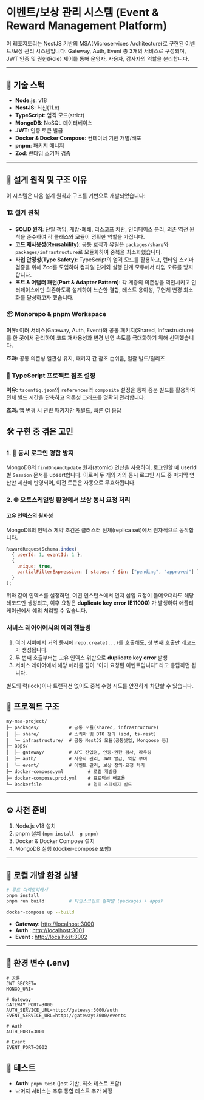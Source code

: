 # 이벤트/보상 관리 시스템 (Event & Reward Management Platform)

이 레포지토리는 NestJS 기반의 MSA(Microservices Architecture)로 구현된 이벤트/보상 관리 시스템입니다. Gateway, Auth, Event 총 3개의 서비스로 구성되며, JWT 인증 및 권한(Role) 제어를 통해 운영자, 사용자, 감사자의 역할을 분리합니다.

---

## 🧩 기술 스택

- **Node.js**: v18
- **NestJS**: 최신(11.x)
- **TypeScript**: 엄격 모드(strict)
- **MongoDB**: NoSQL 데이터베이스
- **JWT**: 인증 토큰 발급
- **Docker & Docker Compose**: 컨테이너 기반 개발/배포
- **pnpm**: 패키지 매니저
- **Zod**: 런타임 스키마 검증

---

## 🎯 설계 원칙 및 구조 이유

이 시스템은 다음 설계 원칙과 구조를 기반으로 개발되었습니다:

### 🏗️ 설계 원칙

- **SOLID 원칙**: 단일 책임, 개방-폐쇄, 리스코프 치환, 인터페이스 분리, 의존 역전 원칙을 준수하여 각 클래스와 모듈이 명확한 역할을 가집니다.
- **코드 재사용성(Reusability)**: 공통 로직과 유틸은 `packages/share`와 `packages/infrastructure`로 모듈화하여 중복을 최소화했습니다.
- **타입 안정성(Type Safety)**: TypeScript의 엄격 모드를 활용하고, 런타임 스키마 검증을 위해 Zod를 도입하여 컴파일 단계와 실행 단계 모두에서 타입 오류를 방지합니다.
- **포트 & 어댑터 패턴(Port & Adapter Pattern)**: 각 계층의 의존성을 역전시키고 인터페이스에만 의존하도록 설계하여 느슨한 결합, 테스트 용이성, 구현체 변경 최소화를 달성하고자 했습니다.

### 📦 Monorepo & pnpm Workspace

**이유:** 여러 서비스(Gateway, Auth, Event)와 공통 패키지(Shared, Infrastructure)를 한 곳에서 관리하여 코드 재사용성과 변경 반영 속도를 극대화하기 위해 선택했습니다.

**효과:** 공통 의존성 일관성 유지, 패키지 간 참조 손쉬움, 일괄 빌드/릴리즈

### 🚀 TypeScript 프로젝트 참조 설정

**이유:** `tsconfig.json`의 `references`와 `composite` 설정을 통해 증분 빌드를 활용하여 전체 빌드 시간을 단축하고 의존성 그래프를 명확히 관리합니다.

**효과:** 앱 변경 시 관련 패키지만 재빌드, 빠른 CI 응답

## 🛠️ 구현 중 겪은 고민

### 1. 🔐 동시 로그인 경합 방지

MongoDB의 `findOneAndUpdate` 원자(atomic) 연산을 사용하여, 로그인할 때 userId별 `Session` 문서를 upsert합니다. 이로써 두 개의 거의 동시 로그인 시도 중 마지막 연산만 세션에 반영되어, 이전 토큰은 자동으로 무효화됩니다.

### 2. 🌐 오토스케일링 환경에서 보상 동시 요청 처리

#### 고유 인덱스의 원자성

MongoDB의 인덱스 제약 조건은 클러스터 전체(replica set)에서 원자적으로 동작합니다.

```js
RewardRequestSchema.index(
  { userId: 1, eventId: 1 },
  {
    unique: true,
    partialFilterExpression: { status: { $in: ["pending", "approved"] } },
  }
);
```

위와 같이 인덱스를 설정하면, 어떤 인스턴스에서 먼저 삽입 요청이 들어오더라도 해당 레코드만 생성되고, 이후 요청은 **duplicate key error (E11000)** 가 발생하여 애플리케이션에서 예외 처리할 수 있습니다.

### 서비스 레이어에서의 에러 핸들링

1. 여러 서버에서 거의 동시에 `repo.create(...)`를 호출해도, 첫 번째 호출만 레코드가 생성됩니다.
2. 두 번째 호출부터는 고유 인덱스 위반으로 **duplicate key error** 발생
3. 서비스 레이어에서 해당 에러를 잡아 “이미 요청된 이벤트입니다” 라고 응답하면 됩니다.

별도의 락(lock)이나 트랜잭션 없이도 중복 수령 시도를 안전하게 차단할 수 있습니다.

## 📁 프로젝트 구조

```
my-msa-project/
├─ packages/           # 공통 모듈(shared, infrastructure)
│  ├─ share/           # 스키마 및 DTO 정의 (zod, ts-rest)
│  └─ infrastructure/  # 공통 NestJS 모듈(공통셋업, Mongoose 등)
├─ apps/
│  ├─ gateway/         # API 진입점, 인증·권한 검사, 라우팅
│  ├─ auth/            # 사용자 관리, JWT 발급, 역할 부여
│  └─ event/           # 이벤트 관리, 보상 정의·요청 처리
├─ docker-compose.yml         # 로컬 개발용
├─ docker-compose.prod.yml    # 프로덕션 배포용
└─ Dockerfile                 # 멀티 스테이지 빌드
```

---

## ⚙️ 사전 준비

1. Node.js v18 설치
2. pnpm 설치 (`npm install -g pnpm`)
3. Docker & Docker Compose 설치
4. MongoDB 실행 (docker-compose 포함)

---

## 🚀 로컬 개발 환경 실행

```bash
# 루트 디렉토리에서
pnpm install
pnpm run build         # 타입스크립트 컴파일 (packages + apps)

docker-compose up --build
```

- **Gateway**: [http://localhost:3000](http://localhost:3000)
- **Auth** : [http://localhost:3001](http://localhost:3001)
- **Event** : [http://localhost:3002](http://localhost:3002)

---

## 🔐 환경 변수 (.env)

```dotenv
# 공통
JWT_SECRET=
MONGO_URI=

# Gateway
GATEWAY_PORT=3000
AUTH_SERVICE_URL=http://gateway:3000/auth
EVENT_SERVICE_URL=http://gateway:3000/events

# Auth
AUTH_PORT=3001

# Event
EVENT_PORT=3002
```

## 🧪 테스트

- **Auth**: `pnpm test` (jest 기반, 최소 테스트 포함)
- 나머지 서비스는 추후 통합 테스트 추가 예정
